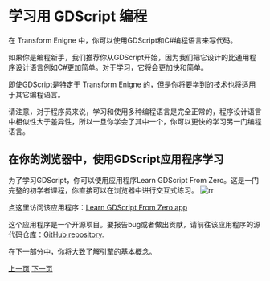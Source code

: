 # 学习用 GDScript 编程
在 Transform Enigne 中，你可以使用GDScript和C#编程语言来写代码。

如果你是编程新手，我们推荐你从GDScript开始，因为我们把它设计的比通用程序设计语言例如C#更加简单。对于学习，它将会更加快和简单。

即使GDScript是特定于 Transform Enigne 的，但是你将要学到的技术也将适用于其它编程语言。

请注意，对于程序员来说，学习和使用多种编程语言是完全正常的，程序设计语言中相似性大于差异性，所以一旦你学会了其中一个，你可以更快的学习另一门编程语言。

## 在你的浏览器中，使用GDScript应用程序学习
为了学习GDScript，你可以使用应用程序Learn GDScript From Zero。这是一门完整的初学者课程，你直接可以在浏览器中进行交互式练习。
![rr](https://docs.godotengine.org/zh-cn/4.x/_images/learn_gdscript_app.webp)

点这里访问该应用程序：[Learn GDScript From Zero app](https://gdquest.github.io/learn-gdscript/?ref=godot-docs)

这个应用程序是一个开源项目。要报告bug或者做出贡献，请前往该应用程序的源代码仓库：[GitHub repository](https://github.com/GDQuest/learn-gdscript).

在下一部分中，你将大致了解引擎的基本概念。

[上一页](./Transform-Engine简介.md)
[下一页](./Transform-Engine关键概念概述.md)
